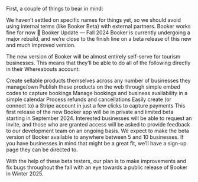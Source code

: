 First, a couple of things to bear in mind:

We haven’t settled on specific names for things yet, so we should avoid using internal terms (like Booker Beta) with external partners. Booker works fine for now 🙂
Booker Update — Fall 2024
Booker is currently undergoing a major rebuild, and we’re close to the finish line on a beta release of this new and much improved version.

The new version of Booker will be almost entirely self-serve for tourism businesses. This means that they’ll be able to do all of the following directly in their Whereabouts account:

Create sellable products themselves across any number of businesses they manage/own
Publish these products on the web through simple embed codes to capture bookings
Manage bookings and business availability in a simple calendar
Process refunds and cancellations
Easily create (or connect to) a Stripe account in just a few clicks to capture payments
This first release of the new Booker app will be in private and limited beta starting in September 2024. Interested businesses will be able to request an invite, and those who are granted access will be asked to provide feedback to our development team on an ongoing basis. We expect to make the beta version of Booker available to anywhere between 5 and 10 businesses. If you have businesses in mind that might be a great fit, we’ll have a sign-up page they can be directed to.

With the help of these beta testers, our plan is to make improvements and fix bugs throughout the fall with an eye towards a public release of Booker in Winter 2025.
